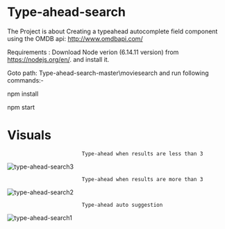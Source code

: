 # Type-ahead-search

The Project is about Creating a typeahead autocomplete field component using the OMDB api: http://www.omdbapi.com/

Requirements : Download Node verion (6.14.11 version) from https://nodejs.org/en/. and install it.

Goto path: Type-ahead-search-master\moviesearch and run following commands:- 
  
  npm install 
  
  npm start

# Visuals 
  
                            Type-ahead when results are less than 3
![type-ahead-search3](https://user-images.githubusercontent.com/43376034/113429779-b3a36580-93f6-11eb-96bb-74edf6d248f0.png)
                            
                            Type-ahead when results are more than 3
![type-ahead-search2](https://user-images.githubusercontent.com/43376034/113429837-cae25300-93f6-11eb-8aee-59e2cca26ead.png)
                                  
                            Type-ahead auto suggestion
![type-ahead-search1](https://user-images.githubusercontent.com/43376034/113429855-d0d83400-93f6-11eb-82d8-6a36bffae8ce.png)
